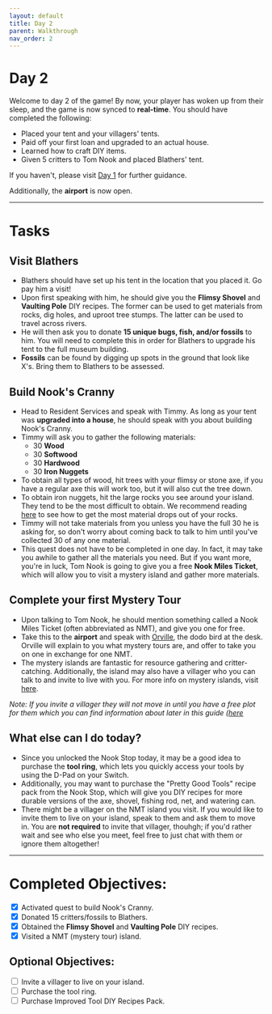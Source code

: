 ```yaml
---
layout: default
title: Day 2
parent: Walkthrough
nav_order: 2
---
```


# Day 2

Welcome to day 2 of the game! By now, your player has woken up from their sleep, and the game is now synced to **real-time**. You should have completed the following:
- Placed your tent and your villagers' tents.
- Paid off your first loan and upgraded to an actual house.
- Learned how to craft DIY items.
- Given 5 critters to Tom Nook and placed Blathers' tent.

If you haven't, please visit [Day 1](https://chibisnorlax.github.io/acnhbeginners/walkthrough/day%201) for further guidance.

Additionally, the **airport** is now open.

* * *
# Tasks

## Visit Blathers
- Blathers should have set up his tent in the location that you placed it. Go pay him a visit!
- Upon first speaking with him, he should give you the **Flimsy Shovel** and **Vaulting Pole** DIY recipes. The former can be used to get materials from rocks, dig holes, and uproot tree stumps. The latter can be used to travel across rivers.
- He will then ask you to donate **15 unique bugs, fish, and/or fossils** to him. You will need to complete this in order for Blathers to upgrade his tent to the full museum building. 
- **Fossils** can be found by digging up spots in the ground that look like X's. Bring them to Blathers to be assessed. 

## Build Nook's Cranny 
- Head to Resident Services and speak with Timmy. As long as your tent was **upgraded into a house**, he should speak with you about building Nook's Cranny.
- Timmy will ask you to gather the following materials:
  - 30 **Wood**
  - 30 **Softwood**
  - 30 **Hardwood**
  - 30 **Iron Nuggets**
- To obtain all types of wood, hit trees with your flimsy or stone axe, if you have a regular axe this will work too, but it will also cut the tree down.
- To obtain iron nuggets, hit the large rocks you see around your island. They tend to be the most difficult to obtain. We recommend reading [here](https://chibisnorlax.github.io/acnhfaq/island-life/#how-can-i-get-8-hits-from-a-rock) to see how to get the most material drops out of your rocks.
- Timmy will not take materials from you unless you have the full 30 he is asking for, so don't worry about coming back to talk to him until you've collected 30 of any one material.
- This quest does not have to be completed in one day. In fact, it may take you awhile to gather all the materials you need. But if you want more, you're in luck, Tom Nook is going to give you a free **Nook Miles Ticket**, which will allow you to visit a mystery island and gather more materials. 

## Complete your first Mystery Tour
- Upon talking to Tom Nook, he should mention something called a Nook Miles Ticket (often abbreviated as NMT), and give you one for free. 
- Take this to the **airport** and speak with [Orville](https://chibisnorlax.github.io/acnhfaq/npc/#orville-and-wilbur), the dodo bird at the desk. Orville will explain to you what mystery tours are, and offer to take you on one in exchange for one NMT.
- The mystery islands are fantastic for resource gathering and critter-catching. Additionally, the island may also have a villager who you can talk to and invite to live with you. For more info on mystery islands, visit [here](https://chibisnorlax.github.io/acnhfaq/island-life/#what-are-the-different-mystery-islands-and-what-can-i-find-on-them). 

*Note: If you invite a villager they will not move in until you have a free plot for them which you can find information about later in this guide ([here](https://chibisnorlax.github.io/acnhbeginners/walkthrough/day%203/#new-villagers)*

## What else can I do today?
- Since you unlocked the Nook Stop today, it may be a good idea to purchase the **tool ring**, which lets you quickly access your tools by using the D-Pad on your Switch.
- Additionally, you may want to purchase the "Pretty Good Tools" recipe pack from the Nook Stop, which will give you DIY recipes for more durable versions of the axe, shovel, fishing rod, net, and watering can.
- There might be a villager on the NMT island you visit. If you would like to invite them to live on your island, speak to them and ask them to move in. You are **not required** to invite that villager, thouhgh; if you'd rather wait and see who else you meet, feel free to just chat with them or ignore them altogether!

* * *
# Completed Objectives:
<div>
  <input type="checkbox" checked="yes"/>  
    <label>Activated quest to build Nook's Cranny.</label> <br>
  <input type="checkbox" checked="yes"/>  
    <label>Donated 15 critters/fossils to Blathers.</label> <br>
  <input type="checkbox" checked="yes"/>  
  <label>Obtained the <b>Flimsy Shovel</b> and <b>Vaulting Pole</b> DIY recipes.</label> <br>
  <input type="checkbox" checked="yes"/>  
    <label>Visited a NMT (mystery tour) island.</label> <br>
</div>

## Optional Objectives:
<div>
  <input type="checkbox">  
    <label>Invite a villager to live on your island.</label> <br>
  <input type="checkbox">  
    <label>Purchase the tool ring.</label> <br>
  <input type="checkbox">
    <label>Purchase Improved Tool DIY Recipes Pack.</label> <br>
</div>

